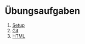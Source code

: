 # Übungsaufgaben

1. [Setup](exercises/setup.html)
2. [Git](exercises/git.html)
3. [HTML](exercises/html.html)

